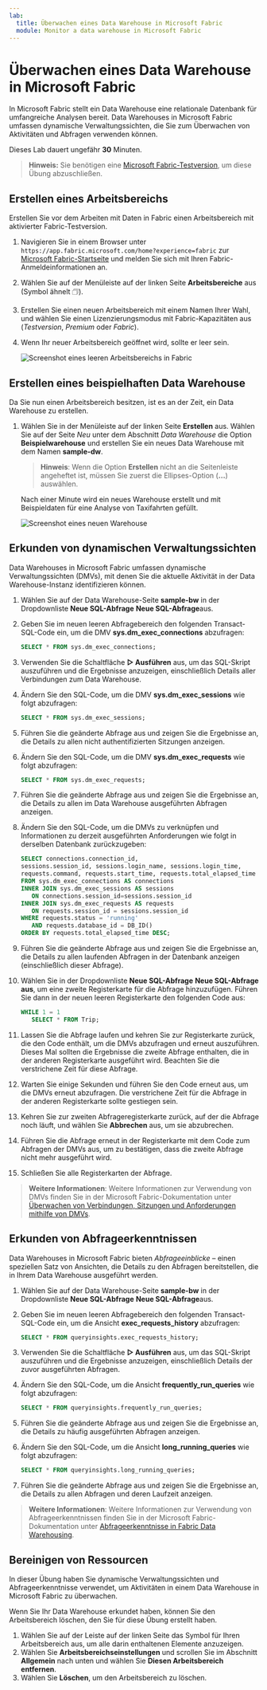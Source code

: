 ```yaml
---
lab:
  title: Überwachen eines Data Warehouse in Microsoft Fabric
  module: Monitor a data warehouse in Microsoft Fabric
---
```


# Überwachen eines Data Warehouse in Microsoft Fabric

In Microsoft Fabric stellt ein Data Warehouse eine relationale Datenbank für umfangreiche Analysen bereit. Data Warehouses in Microsoft Fabric umfassen dynamische Verwaltungssichten, die Sie zum Überwachen von Aktivitäten und Abfragen verwenden können.

Dieses Lab dauert ungefähr **30** Minuten.

> **Hinweis:** Sie benötigen eine [Microsoft Fabric-Testversion](https://learn.microsoft.com/fabric/get-started/fabric-trial), um diese Übung abzuschließen.

## Erstellen eines Arbeitsbereichs

Erstellen Sie vor dem Arbeiten mit Daten in Fabric einen Arbeitsbereich mit aktivierter Fabric-Testversion.

1. Navigieren Sie in einem Browser unter `https://app.fabric.microsoft.com/home?experience=fabric` zur [Microsoft Fabric-Startseite](https://app.fabric.microsoft.com/home?experience=fabric) und melden Sie sich mit Ihren Fabric-Anmeldeinformationen an.
1. Wählen Sie auf der Menüleiste auf der linken Seite **Arbeitsbereiche** aus (Symbol ähnelt &#128455;).
1. Erstellen Sie einen neuen Arbeitsbereich mit einem Namen Ihrer Wahl, und wählen Sie einen Lizenzierungsmodus mit Fabric-Kapazitäten aus (*Testversion*, *Premium* oder *Fabric*).
1. Wenn Ihr neuer Arbeitsbereich geöffnet wird, sollte er leer sein.

    ![Screenshot eines leeren Arbeitsbereichs in Fabric](./Images/new-workspace.png)

## Erstellen eines beispielhaften Data Warehouse

Da Sie nun einen Arbeitsbereich besitzen, ist es an der Zeit, ein Data Warehouse zu erstellen.

1. Wählen Sie in der Menüleiste auf der linken Seite **Erstellen** aus. Wählen Sie auf der Seite *Neu* unter dem Abschnitt *Data Warehouse* die Option **Beispielwarehouse** und erstellen Sie ein neues Data Warehouse mit dem Namen **sample-dw**.

    >**Hinweis**: Wenn die Option **Erstellen** nicht an die Seitenleiste angeheftet ist, müssen Sie zuerst die Ellipses-Option (**…**) auswählen.

    Nach einer Minute wird ein neues Warehouse erstellt und mit Beispieldaten für eine Analyse von Taxifahrten gefüllt.

    ![Screenshot eines neuen Warehouse](./Images/sample-data-warehouse.png)

## Erkunden von dynamischen Verwaltungssichten

Data Warehouses in Microsoft Fabric umfassen dynamische Verwaltungssichten (DMVs), mit denen Sie die aktuelle Aktivität in der Data Warehouse-Instanz identifizieren können.

1. Wählen Sie auf der Data Warehouse-Seite **sample-bw** in der Dropdownliste **Neue SQL-Abfrage** **Neue SQL-Abfrage**aus.
1. Geben Sie im neuen leeren Abfragebereich den folgenden Transact-SQL-Code ein, um die DMV **sys.dm_exec_connections** abzufragen:

    ```sql
   SELECT * FROM sys.dm_exec_connections;
    ```

1. Verwenden Sie die Schaltfläche **&#9655; Ausführen** aus, um das SQL-Skript auszuführen und die Ergebnisse anzuzeigen, einschließlich Details aller Verbindungen zum Data Warehouse.
1. Ändern Sie den SQL-Code, um die DMV **sys.dm_exec_sessions** wie folgt abzufragen:

    ```sql
   SELECT * FROM sys.dm_exec_sessions;
    ```

1. Führen Sie die geänderte Abfrage aus und zeigen Sie die Ergebnisse an, die Details zu allen nicht authentifizierten Sitzungen anzeigen.
1. Ändern Sie den SQL-Code, um die DMV **sys.dm_exec_requests** wie folgt abzufragen:

    ```sql
   SELECT * FROM sys.dm_exec_requests;
    ```

1. Führen Sie die geänderte Abfrage aus und zeigen Sie die Ergebnisse an, die Details zu allen im Data Warehouse ausgeführten Abfragen anzeigen.
1. Ändern Sie den SQL-Code, um die DMVs zu verknüpfen und Informationen zu derzeit ausgeführten Anforderungen wie folgt in derselben Datenbank zurückzugeben:

    ```sql
   SELECT connections.connection_id,
    sessions.session_id, sessions.login_name, sessions.login_time,
    requests.command, requests.start_time, requests.total_elapsed_time
   FROM sys.dm_exec_connections AS connections
   INNER JOIN sys.dm_exec_sessions AS sessions
       ON connections.session_id=sessions.session_id
   INNER JOIN sys.dm_exec_requests AS requests
       ON requests.session_id = sessions.session_id
   WHERE requests.status = 'running'
       AND requests.database_id = DB_ID()
   ORDER BY requests.total_elapsed_time DESC;
    ```

1. Führen Sie die geänderte Abfrage aus und zeigen Sie die Ergebnisse an, die Details zu allen laufenden Abfragen in der Datenbank anzeigen (einschließlich dieser Abfrage).
1. Wählen Sie in der Dropdownliste **Neue SQL-Abfrage** **Neue SQL-Abfrage aus**, um eine zweite Registerkarte für die Abfrage hinzuzufügen. Führen Sie dann in der neuen leeren Registerkarte den folgenden Code aus:

    ```sql
   WHILE 1 = 1
       SELECT * FROM Trip;
    ```

1. Lassen Sie die Abfrage laufen und kehren Sie zur Registerkarte zurück, die den Code enthält, um die DMVs abzufragen und erneut auszuführen. Dieses Mal sollten die Ergebnisse die zweite Abfrage enthalten, die in der anderen Registerkarte ausgeführt wird. Beachten Sie die verstrichene Zeit für diese Abfrage.
1. Warten Sie einige Sekunden und führen Sie den Code erneut aus, um die DMVs erneut abzufragen. Die verstrichene Zeit für die Abfrage in der anderen Registerkarte sollte gestiegen sein.
1. Kehren Sie zur zweiten Abfrageregisterkarte zurück, auf der die Abfrage noch läuft, und wählen Sie **Abbrechen** aus, um sie abzubrechen.
1. Führen Sie die Abfrage erneut in der Registerkarte mit dem Code zum Abfragen der DMVs aus, um zu bestätigen, dass die zweite Abfrage nicht mehr ausgeführt wird.
1. Schließen Sie alle Registerkarten der Abfrage.

> **Weitere Informationen**: Weitere Informationen zur Verwendung von DMVs finden Sie in der Microsoft Fabric-Dokumentation unter [Überwachen von Verbindungen, Sitzungen und Anforderungen mithilfe von DMVs](https://learn.microsoft.com/fabric/data-warehouse/monitor-using-dmv).

## Erkunden von Abfrageerkenntnissen

Data Warehouses in Microsoft Fabric bieten *Abfrageeinblicke* – einen speziellen Satz von Ansichten, die Details zu den Abfragen bereitstellen, die in Ihrem Data Warehouse ausgeführt werden.

1. Wählen Sie auf der Data Warehouse-Seite **sample-bw** in der Dropdownliste **Neue SQL-Abfrage** **Neue SQL-Abfrage**aus.
1. Geben Sie im neuen leeren Abfragebereich den folgenden Transact-SQL-Code ein, um die Ansicht **exec_requests_history** abzufragen:

    ```sql
   SELECT * FROM queryinsights.exec_requests_history;
    ```

1. Verwenden Sie die Schaltfläche **&#9655; Ausführen** aus, um das SQL-Skript auszuführen und die Ergebnisse anzuzeigen, einschließlich Details der zuvor ausgeführten Abfragen.
1. Ändern Sie den SQL-Code, um die Ansicht **frequently_run_queries** wie folgt abzufragen:

    ```sql
   SELECT * FROM queryinsights.frequently_run_queries;
    ```

1. Führen Sie die geänderte Abfrage aus und zeigen Sie die Ergebnisse an, die Details zu häufig ausgeführten Abfragen anzeigen.
1. Ändern Sie den SQL-Code, um die Ansicht **long_running_queries** wie folgt abzufragen:

    ```sql
   SELECT * FROM queryinsights.long_running_queries;
    ```

1. Führen Sie die geänderte Abfrage aus und zeigen Sie die Ergebnisse an, die Details zu allen Abfragen und deren Laufzeit anzeigen.

> **Weitere Informationen**: Weitere Informationen zur Verwendung von Abfrageerkenntnissen finden Sie in der Microsoft Fabric-Dokumentation unter [Abfrageerkenntnisse in Fabric Data Warehousing](https://learn.microsoft.com/fabric/data-warehouse/query-insights).


## Bereinigen von Ressourcen

In dieser Übung haben Sie dynamische Verwaltungssichten und Abfrageerkenntnisse verwendet, um Aktivitäten in einem Data Warehouse in Microsoft Fabric zu überwachen.

Wenn Sie Ihr Data Warehouse erkundet haben, können Sie den Arbeitsbereich löschen, den Sie für diese Übung erstellt haben.

1. Wählen Sie auf der Leiste auf der linken Seite das Symbol für Ihren Arbeitsbereich aus, um alle darin enthaltenen Elemente anzuzeigen.
1. Wählen Sie **Arbeitsbereichseinstellungen** und scrollen Sie im Abschnitt **Allgemein** nach unten und wählen Sie **Diesen Arbeitsbereich entfernen**.
1. Wählen Sie **Löschen**, um den Arbeitsbereich zu löschen.
